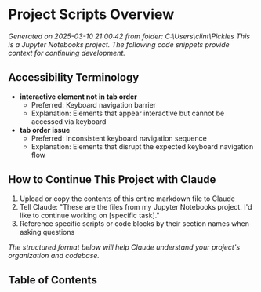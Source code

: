 # Project Scripts Overview
*Generated on 2025-03-10 21:00:42 from folder: C:\Users\clint\Pickles*
*This is a Jupyter Notebooks project. The following code snippets provide context for continuing development.*

## Accessibility Terminology
- **interactive element not in tab order**
  - Preferred: Keyboard navigation barrier
  - Explanation: Elements that appear interactive but cannot be accessed via keyboard
- **tab order issue**
  - Preferred: Inconsistent keyboard navigation sequence
  - Explanation: Elements that disrupt the expected keyboard navigation flow

## How to Continue This Project with Claude
1. Upload or copy the contents of this entire markdown file to Claude
2. Tell Claude: "These are the files from my Jupyter Notebooks project. I'd like to continue working on [specific task]."
3. Reference specific scripts or code blocks by their section names when asking questions

*The structured format below will help Claude understand your project's organization and codebase.*
## Table of Contents
